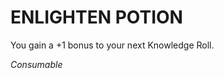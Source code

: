 ﻿---
tags:
  - Item
  - Consumable
name: 'ENLIGHTEN POTION'
description: 'You gain a +1 bonus to your next Knowledge Roll.'
---

# ENLIGHTEN POTION

You gain a +1 bonus to your next Knowledge Roll.

*Consumable*
